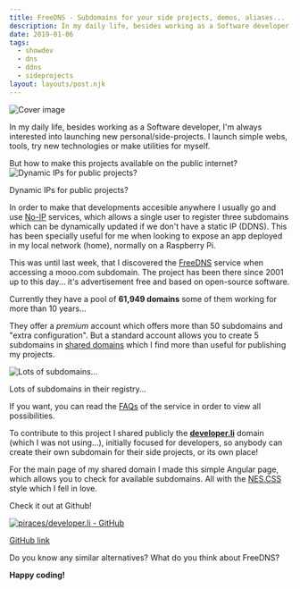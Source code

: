 ```yaml
---
title: FreeDNS - Subdomains for your side projects, demos, aliases...
description: In my daily life, besides working as a Software developer, I’m always interested into launching new personal/side-projects...
date: 2019-01-06
tags:
  - showdev
  - dns
  - ddns
  - sideprojects
layout: layouts/post.njk
---
```


![Cover image](../../img/posts/freedns-subdomains-for-your-side-projects-demos-aliases/Side_Project_Ideas.png)

In my daily life, besides working as a Software developer, I'm always interested into launching new personal/side-projects. I launch simple webs, tools, try new technologies or make utilities for myself.

But how to make this projects available on the public internet?
![Dynamic IPs for public projects?](../../img/posts/freedns-subdomains-for-your-side-projects-demos-aliases/Pulp_Fiction_Internet.gif)
<figcaption>Dynamic IPs for public projects?</figcaption>

In order to make that developments accesible anywhere I usually go and use [No-IP](https://www.noip.com/) services, which allows a single user to register three subdomains which can be dynamically updated if we don't have a static IP (DDNS). This has been specially useful for me when looking to expose an app deployed in my local network (home), normally on a Raspberry Pi.

This was until last week, that I discovered the [FreeDNS](https://freedns.afraid.org/) service when accessing a mooo.com subdomain. The project has been there since 2001 up to this day... it's advertisement free and based on open-source software. 

Currently they have a pool of **61,949 domains** some of them working for more than 10 years...

They offer a *premium* account which offers more than 50 subdomains and "extra configuration". But a standard account allows you to create 5 subdomains in [shared domains](https://freedns.afraid.org/domain/registry/) which I find more than useful for publishing my projects.

![Lots of subdomains...](../../img/posts/freedns-subdomains-for-your-side-projects-demos-aliases/FreeDNS_Domain_List.png)
<figcaption>Lots of subdomains in their registry...</figcaption>


If you want, you can read the [FAQs](https://freedns.afraid.org/faq/) of the service in order to view all possibilities.

To contribute to this project I shared publicly the [**developer.li**](https://developer.li/) domain (which I was not using...), initially focused for developers, so anybody can create their own subdomain for their side projects, or its own place!


For the main page of my shared domain I made this simple Angular page, which allows you to check for available subdomains. All with the [NES.CSS](https://nostalgic-css.github.io/NES.css/) style which I fell in love.

Check it out at Github!

[![piraces/developer.li - GitHub](https://gh-card.dev/repos/piraces/developer.li.svg?fullname)](https://github.com/piraces/developer.li)

[GitHub link](https://github.com/piraces/developer.li)


Do you know any similar alternatives? What do you think about FreeDNS? 


**Happy coding!**